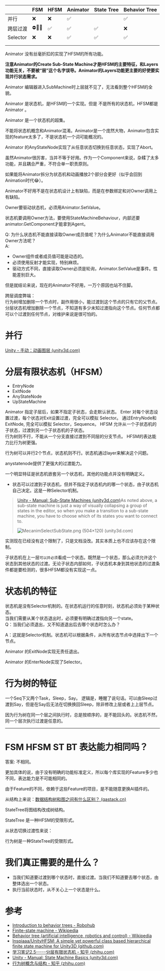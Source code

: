 |          | FSM  | HFSM | Animator | State Tree | Behavior Tree |
| -------- | ---- | ---- | -------- | ---------- | ------------- |
| 并行     | ❌    | ❌    | ✅        |            | ✅             |
| 跨层过渡 | ⛔🚫❎  | ✅    | ✅        | ✅          | ❌             |
| Selector | ❌    | ❌    | ✅        | ✅          | ✅             |
|          |      |      |          |            |               |
|          |      |      |          |            |               |

Animator 没有丝毫折扣的实现了HFSM的所有功能。

**注意Animator的Create Sub-State Machine才是HFSM的主要特征，和Layers功能无关，不要被“层”这个名字误导。Animator的Layers功能更主要的好使要实现并行状态需求。**

Animator 编辑器进入SubMachine时上层就不见了，无法看到整个HFSM的全貌。

Animator 是状态机，是HFSM的一个实现。但是 不是所有的状态机，HFSM都是Animator 。

Animator 是一个状态机的超集。

不能将状态机概念和Animator混淆。Animator是一个庞然大物，Animator包含实现的feature太多了，不是状态机一个词可能概况的。





Animator 的AnyStateNode实现了从任意状态切换到任意状态，实现了Abort。



虽然Animator很厉害，当并不等于好用。作为一个Component来说，杂糅了太多功能，并且耦合严重，不符合单一职责原则。

如果能将Animator拆分为状态机和动画播放2个部分会更好（似乎会回到Animation时代😂）。



Animator不好用不是在状态机设计上有缺陷，而是在参数绑定和对Owner调用上有缺陷。

Owner要驱动状态机，必须用Animator.SetValue。

状态机要调用Owner方法，要使用StateMachineBehaviour，内部还要animator.GetComponent才能拿到Agent。

Q: 为什么状态机不能直接读取Owner成员值呢？为什么Animator不能直接调用Owner方法呢？  
A:  
- Owner组件或者成员值可能是动态的。
- 必须使用反射才能实现，特别麻烦。
- 驱动方式不同，直接读取Owner必须是轮询，Animator.SetValue是事件。性能差别巨大。  

但是就结论来说，现在的Animator不好用，一万个原因也站不住脚。


跨层调度弊端：    
行为树增加删除一个节点时，副作用很小，能过渡到这个节点的只有它的父节点。  
分层状态机增加删除一个节点，不知道有多少未知过渡指向这个节点。任何节点都可以个过渡到任何节点，对维护来说是很可怕的。


# 并行

[Unity - 手动：动画图层 (unity3d.com)](https://docs.unity3d.com/2023.1/Documentation/Manual/AnimationLayers.html)

# 分层有限状态机（HFSM）
- EntryNode
- ExitNode
- AnyStateNode
- UpStateMachine
  
Animator 指定子层后，如果不指定子状态，会走默认状态。
Enter 对每个状态设置过渡，每个状态对Exit设置过渡，完全可以模拟 Selector。
通过EntryNode和ExitNode, 完全可以模拟 Selector，Sequence。
HFSM 允许从一个子状态机的子状态，过渡到另一个子状态机的子状态。  
行为树则不行，不能从一个分支直接过渡到不同层的分支节点。
HFSM的表达能力比行为树更强。

行为树可以并行2个节点，状态机则不行。状态机通过layer来解决这个问题。

anystatenode提供了更强大的过渡能力。

一个明显特征是状态机嵌套另一个状态机，其他的功能点并没有明确定义。



- 状态可以过渡到子状态机，但并不指定子状态机内的哪一个状态，由子状态机自己决定。这是一种Selector机制。

> [Unity - Manual: Sub-State Machines (unity3d.com)](https://docs.unity3d.com/2023.1/Documentation/Manual/NestedStateMachines.html)As noted above, a sub-state machine is just a way of visually collapsing a group of states in the editor, so when you make a transition to a sub-state machine, you have to choose which of its states you want to connect to.  
>
>  ![MecanimSelectSubState.png (504×120) (unity3d.com)](https://docs.unity3d.com/2023.1/Documentation/uploads/Main/MecanimSelectSubState.png)

实测现在已经没有这个限制了，只是文档没改。其实本质上也不应该存在这个限制。



子状态机在上一层`可以并必须`看成一个状态。既然是一个状态，那么必须允许这个状态到其他状态的过渡。无论子状态内部如何，子状态机本身到其他状态的过渡条件都是要检测的，很多HFSM都没有实现这一点。



# 状态机的特征





状态机是没有Selector机制的。在状态机运行的任意时刻，状态机必须处于某种状态。   
当我们需要从某个状态退出时，必须要有明确过渡指向另一个state。  
Q：当我们必须退出，又不知道退出后去哪个状态时怎么办？

A：这就是Selector机制。状态机可以根据条件，从所有状态节点中选择出下一个节点。

Animator 的ExitNode实现无责任退出。

Animator 的EnterNode实现了Selector。

# 行为树的特征

一个Seq下又两个Task，Sleep，Say。 逻辑是，睡醒了说句话。可以由Sleep过渡到Say，但是在Say后无法在切换换回Sleep，除非修改上层或者上上层节点。

因为行为树在同一个层之间执行时，总是按顺序的，是不能回头的。状态机不然，同一个层次执行过渡是任意的。







---



# FSM HFSM ST BT 表达能力相同吗？

答案: 不相同。



更加具体的说，由于没有明确的功能标准定义，所以每个库实现的Feature多少也不同，表达能力是不可能相同的。

由于Feature的不同，依赖于这些Feature的项目，是不能随意更换AI插件的。



从结构上来说：[数据结构树和图之间有什么区别？ (qastack.cn)](https://qastack.cn/programming/7423401/whats-the-difference-between-the-data-structure-tree-and-graph) 

StateTree将图结构改成树结构。

StateTree 是一种HFSM的受限形式。



从状态切换过渡性来说：

行为树是一种StateTree的受限形式。



# 我们真正需要的是什么？

- 当我们知道要过渡到哪个状态时，直接过渡。当我们不知道要去哪个状态，由整体选出一个状态。
- 执行当前状态时，从不关心上一个状态是什么。



# 参考

- [Introduction to behavior trees - Robohub](https://robohub.org/introduction-to-behavior-trees/)
- [Finite-state machine - Wikipedia](https://en.wikipedia.org/wiki/Finite-state_machine)
- [Behavior tree (artificial intelligence, robotics and control) - Wikipedia](https://en.wikipedia.org/wiki/Behavior_tree_(artificial_intelligence,_robotics_and_control))
- [Inspiaaa/UnityHFSM: A simple yet powerful class based hierarchical finite state machine for Unity3D (github.com)](https://github.com/Inspiaaa/UnityHFSM)
- [学习笔记2.5-----分层有限状态机 - 知乎 (zhihu.com)](https://zhuanlan.zhihu.com/p/558422986)
- [Unity - Manual: State Machine Basics (unity3d.com)](https://docs.unity3d.com/2023.1/Documentation/Manual/StateMachineBasics.html)
- [行为树概念与结构 - 知乎 (zhihu.com)](https://zhuanlan.zhihu.com/p/92298402)

  

































